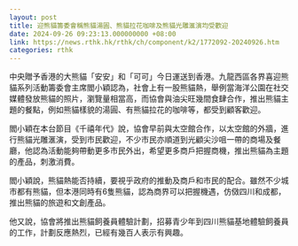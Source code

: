 ```yaml
---
layout: post
title: 迎熊貓籌委會稱熊貓湯圓、熊貓拉花咖啡及熊貓光雕滙演均受歡迎
date: 2024-09-26 09:23:13.000000000 +08:00
link: https://news.rthk.hk/rthk/ch/component/k2/1772092-20240926.htm
categories: rthk
---
```


中央贈予香港的大熊貓「安安」和「可可」今日運送到香港。九龍西區各界喜迎熊貓系列活動籌委會主席閻小穎認為，社會上有一股熊貓熱，舉例當海洋公園在社交媒體發放熊貓的照片，瀏覽量相當高，而協會與油尖旺幾間食肆合作，推出熊貓主題的餐點，例如熊貓樣貌的湯圓、有熊貓拉花的咖啡等，都受到顧客歡迎。

閻小穎在本台節目《千禧年代》說，協會早前與太空館合作，以太空館的外牆，進行熊貓光雕滙演，受到市民歡迎，不少市民亦順道到光顧尖沙咀一帶的商場及餐廳，他認為活動能夠帶動更多市民外出，希望更多商戶把握商機，推出熊貓為主題的產品，刺激消費。

閻小穎說，熊貓熱能否持續，要視乎政府的推動及商戶和市民的配合。雖然不少城市都有熊貓，但本港同時有6隻熊貓，認為商界可以把握機遇，仿傚四川和成都，推出熊貓的旅遊和文創產品。

他又說，協會將推出熊貓飼養員體驗計劃，招募青少年到四川熊貓基地體驗飼養員的工作，計劃反應熱烈，已經有幾百人表示有興趣。
